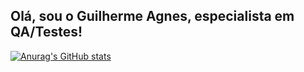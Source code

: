 ## Olá, sou o Guilherme Agnes, especialista em QA/Testes!


[![Anurag's GitHub stats](https://github-readme-stats.vercel.app/api?username=guisagnes)](https://github.com/guisagnes/github-readme-stats)

